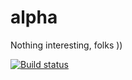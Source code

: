 # alpha
Nothing interesting, folks ))


[![Build status](https://ci.appveyor.com/api/projects/status/g07unfirhw2xa7ow?svg=true)](https://ci.appveyor.com/project/maxirmx/alpha)
